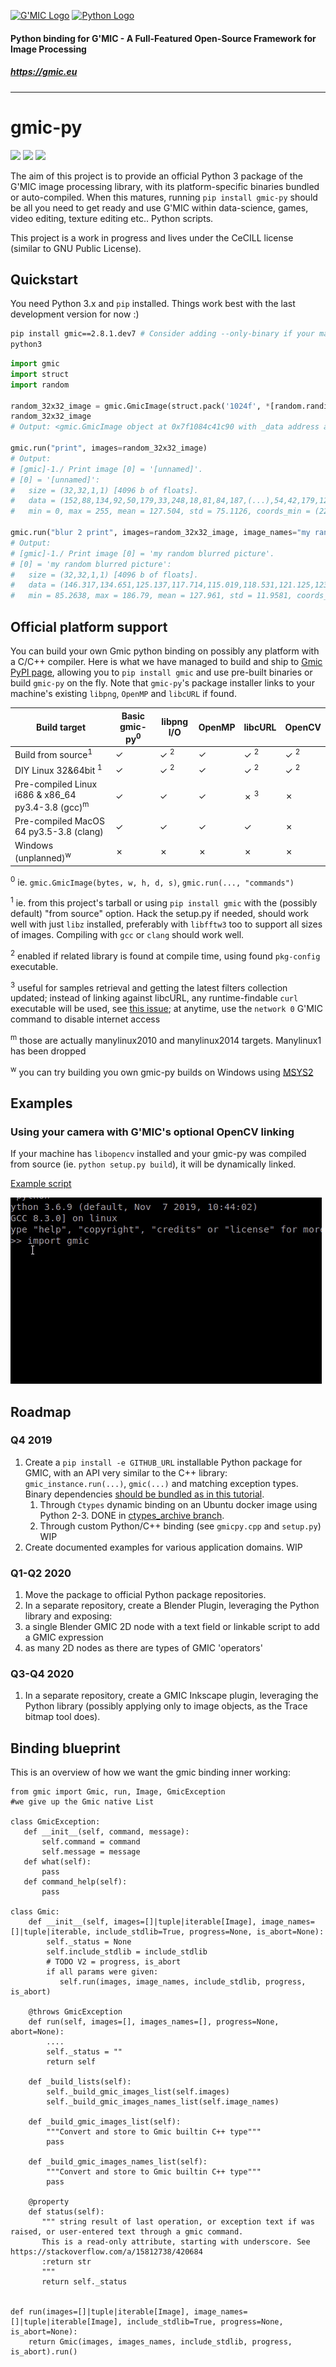 <a href="https://gmic.eu">![G'MIC Logo](https://gmic.eu/img/logo4.jpg)</a>
<a href="https://www.python.org">![Python Logo](https://www.python.org/static/community_logos/python-logo-master-v3-TM-flattened.png)</a>

#### 
#### Python binding for G'MIC - A Full-Featured Open-Source Framework for Image Processing
##### https://gmic.eu

---------------------------

# gmic-py

![](https://github.com/myselfhimself/gmic-py/workflows/CPython%20GMIC%20Manylinux%202010%20%26%202014%20i686%20%26%20x86_64/badge.svg)
![](https://github.com/myselfhimself/gmic-py/workflows/CPython%20GMIC%20MacOS%20build/badge.svg)
![](https://github.com/dtschump/gmic-py/workflows/CPython%20GMIC%20Python%20package%20(Source%20and%20Debian/Ubuntu%20OS%20compilation)/badge.svg)

The aim of this project is to provide an official Python 3 package of the G'MIC image processing library, with its platform-specific binaries bundled or auto-compiled.
When this matures, running `pip install gmic-py` should be all you need to get ready and use G'MIC within data-science, games, video editing, texture editing etc.. Python scripts.

This project is a work in progress and lives under the CeCILL license (similar to GNU Public License).

## Quickstart
You need Python 3.x and `pip` installed.
Things work best with the last development version for now :)

```bash
pip install gmic==2.8.1.dev7 # Consider adding --only-binary if your machine makes you compile from source
python3
```
```python
import gmic
import struct
import random

random_32x32_image = gmic.GmicImage(struct.pack('1024f', *[random.randint(0, 255) for i in range(1024)]), 32, 32) 
random_32x32_image
# Output: <gmic.GmicImage object at 0x7f1084c41c90 with _data address at 0x2772010, w=32 h=32 d=1 s=1 shared=0>

gmic.run("print", images=random_32x32_image)
# Output:
# [gmic]-1./ Print image [0] = '[unnamed]'.
# [0] = '[unnamed]':
#   size = (32,32,1,1) [4096 b of floats].
#   data = (152,88,134,92,50,179,33,248,18,81,84,187,(...),54,42,179,121,125,74,67,171,224,240,174,96).
#   min = 0, max = 255, mean = 127.504, std = 75.1126, coords_min = (22,1,0,0), coords_max = (8,2,0,0).

gmic.run("blur 2 print", images=random_32x32_image, image_names="my random blurred picture") # add "display" after "print" for a preview on Linux
# Output:
# [gmic]-1./ Print image [0] = 'my random blurred picture'.
# [0] = 'my random blurred picture':
#   size = (32,32,1,1) [4096 b of floats].
#   data = (146.317,134.651,125.137,117.714,115.019,118.531,121.125,123.81,121.736,120.603,123.06,130.212,(...),116.879,114.402,117.773,119.173,117.546,117.341,122.487,133.949,143.605,145.584,137.652,125.728).
#   min = 85.2638, max = 186.79, mean = 127.961, std = 11.9581, coords_min = (0,31,0,0), coords_max = (31,0,0,0).
```

## Official platform support
You can build your own Gmic python binding on possibly any platform with a C/C++ compiler.
Here is what we have managed to build and ship to [Gmic PyPI page](https://pypi.org/project/gmic/), allowing you to `pip install gmic` and use pre-built binaries or build `gmic-py` on the fly.
Note that `gmic-py`'s package installer links to your machine's existing `libpng`, `OpenMP` and `libcURL` if found.

| Build target                                                 | Basic gmic-py<sup>0</sup>  |  libpng I/O   | OpenMP | libcURL        | OpenCV         |
| -----------                                                  | -------------------------  | ----------    |------- | -------        |--------        |
| Build from source<sup>1</sup>                                | ✓                          | ✓ <sup>2</sup>| ✓      | ✓ <sup>2</sup> | ✓ <sup>2</sup> |
| DIY Linux 32&64bit <sup>1</sup>                              | ✓                          | ✓ <sup>2</sup>| ✓      | ✓ <sup>2</sup> | ✓ <sup>2</sup> |
| Pre-compiled Linux i686 & x86\_64 py3.4-3.8 (gcc)<sup>m</sup>| ✓                          | ✓             | ✓      | ✗ <sup>3</sup> | ✗              |
| Pre-compiled MacOS 64 py3.5-3.8 (clang)                      | ✓                          | ✓             | ✓      | ✓              | ✗              |
| Windows (unplanned)<sup>w</sup>                              | ✗                          | ✗             | ✗      | ✗              | ✗              |

<sup>0</sup> ie. `gmic.GmicImage(bytes, w, h, d, s)`,  `gmic.run(..., "commands")`

<sup>1</sup> ie. from this project's tarball or using `pip install gmic` with the (possibly default) "from source" option. Hack the setup.py if needed, should work well with just `libz` installed, preferably with `libfftw3` too to support all sizes of images. Compiling with `gcc` or `clang` should work well.

<sup>2</sup> enabled if related library is found at compile time, using found `pkg-config` executable.

<sup>3</sup> useful for samples retrieval and getting the latest filters collection updated; instead of linking against libcURL, any runtime-findable `curl` executable will be used, see [this issue](https://github.com/myselfhimself/gmic-py/issues/9); at anytime, use the `network 0` G'MIC command to disable internet access

<sup>m</sup> those are actually manylinux2010 and manylinux2014 targets. Manylinux1 has been dropped

<sup>w</sup> you can try building you own gmic-py builds on Windows using [MSYS2](https://www.msys2.org/)

## Examples

### Using your camera with G'MIC's optional OpenCV linking
If your machine has `libopencv` installed and your gmic-py was compiled from source (ie. `python setup.py build`), it will be dynamically linked.

[Example script](examples/opencv-camera/gmic-py-opencv-camera.py)

![Live example](examples/opencv-camera/gmic-py-opencv-camera.gif)

## Roadmap

### Q4 2019
1. Create a `pip install -e GITHUB_URL` installable Python package for GMIC, with an API very similar to the C++ library: `gmic_instance.run(...)`, `gmic(...)` and matching exception types. Binary dependencies [should be bundled as in this tutorial](https://python-packaging-tutorial.readthedocs.io/en/latest/binaries_dependencies.html).
    1. Through `Ctypes` dynamic binding on an Ubuntu docker image using Python 2-3. DONE in [ctypes\_archive branch](https://github.com/dtschump/gmic-py/tree/ctypes_archive).
    1. Through custom Python/C++ binding (see `gmicpy.cpp` and `setup.py`) WIP
1. Create documented examples for various application domains. WIP

### Q1-Q2 2020
1. Move the package to official Python package repositories.
1. In a separate repository, create a Blender Plugin, leveraging the Python library and exposing:
  1. a single Blender GMIC 2D node with a text field or linkable script to add a GMIC expression
  1. as many 2D nodes as there are types of GMIC 'operators'

### Q3-Q4 2020
1. In a separate repository, create a GMIC Inkscape plugin, leveraging the Python library (possibly applying only to image objects, as the Trace bitmap tool does).

## Binding blueprint
This is an overview of how we want the gmic binding inner working:
```python3
from gmic import Gmic, run, Image, GmicException
#we give up the Gmic native List

class GmicException:
   def __init__(self, command, message):
       self.command = command
       self.message = message
   def what(self):
       pass
   def command_help(self):
       pass

class Gmic:
    def __init__(self, images=[]|tuple|iterable[Image], image_names=[]|tuple|iterable, include_stdlib=True, progress=None, is_abort=None):
        self._status = None
        self.include_stdlib = include_stdlib
        # TODO V2 = progress, is_abort
        if all params were given:
           self.run(images, image_names, include_stdlib, progress, is_abort)

    @throws GmicException
    def run(self, images=[], images_names=[], progress=None, abort=None):
        ....
        self._status = ""
        return self

    def _build_lists(self):
        self._build_gmic_images_list(self.images)
        self._build_gmic_images_names_list(self.image_names)

    def _build_gmic_images_list(self):
        """Convert and store to Gmic builtin C++ type"""
        pass

    def _build_gmic_images_names_list(self):
        """Convert and store to Gmic builtin C++ type"""
        pass

    @property
    def status(self):
       """ string result of last operation, or exception text if was raised, or user-entered text through a gmic command. 
       This is a read-only attribute, starting with underscore. See https://stackoverflow.com/a/15812738/420684
       :return str
       """
       return self._status


def run(images=[]|tuple|iterable[Image], image_names=[]|tuple|iterable[Image], include_stdlib=True, progress=None, is_abort=None):
    return Gmic(images, images_names, include_stdlib, progress, is_abort).run()
```
